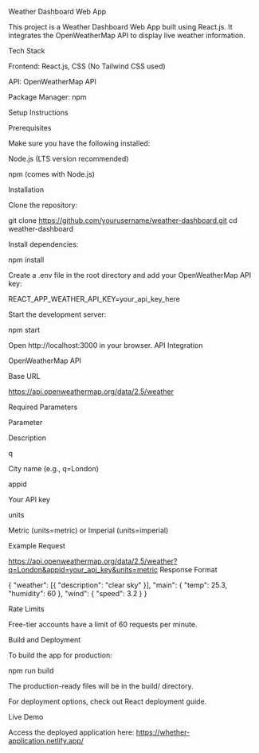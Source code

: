 Weather Dashboard Web App

This project is a Weather Dashboard Web App built using React.js. It integrates the OpenWeatherMap API to display live weather information.

Tech Stack

Frontend: React.js, CSS (No Tailwind CSS used)

API: OpenWeatherMap API

Package Manager: npm

Setup Instructions

Prerequisites

Make sure you have the following installed:

Node.js (LTS version recommended)

npm (comes with Node.js)

Installation

Clone the repository:

git clone https://github.com/yourusername/weather-dashboard.git
cd weather-dashboard

Install dependencies:

npm install

Create a .env file in the root directory and add your OpenWeatherMap API key:

REACT_APP_WEATHER_API_KEY=your_api_key_here

Start the development server:

npm start

Open http://localhost:3000 in your browser.
API Integration

OpenWeatherMap API

Base URL

https://api.openweathermap.org/data/2.5/weather

Required Parameters

Parameter

Description

q

City name (e.g., q=London)

appid

Your API key

units

Metric (units=metric) or Imperial (units=imperial)

Example Request

https://api.openweathermap.org/data/2.5/weather?q=London&appid=your_api_key&units=metric
Response Format

{
  "weather": [{ "description": "clear sky" }],
  "main": { "temp": 25.3, "humidity": 60 },
  "wind": { "speed": 3.2 }
}

Rate Limits

Free-tier accounts have a limit of 60 requests per minute.

Build and Deployment

To build the app for production:

npm run build

The production-ready files will be in the build/ directory.

For deployment options, check out React deployment guide.

Live Demo

Access the deployed application here: https://whether-application.netlify.app/
